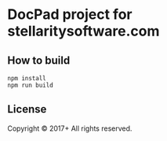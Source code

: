 # DocPad project for stellaritysoftware.com

## How to build

```
npm install
npm run build
```

## License
Copyright &copy; 2017+ All rights reserved.